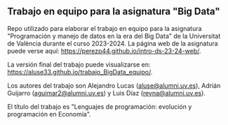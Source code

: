 
## Trabajo en equipo para la asignatura "Big Data"

<!-- El párrafo de abajo has de dejarlo tal cual. NO HAS DE CAMBIAR NADA!!-->

Repo utilizado para elaborar el trabajo en equipo para la asignatura "Programación y manejo de datos en la era del Big Data" de la Universitat de València durante el curso 2023-2024. La página web de la asignatura puede verse aquí: <https://perezp44.github.io/intro-ds-23-24-web/>.



<!-- En la linea de abajo HAS de SUSTITUIR "perezp44" por tu usuario de Github-->
La versión final del trabajo puede visualizarse en: <https://aluse33.github.io/trabajo_BigData_equipo/>. 


<!-- Abajo podéis escribir lo que queráis, igual un resumen del trabajo, o ..., o ... pero al menos, tenéis que poner el título del trabajo y el nombre de los componentes del equipo-->

Los autores del trabajo son Alejandro Lucas (aluse@alumni.uv.es), Adrián Guijarro (aguimar2@alumni.uv.es) y Luis Díaz (reyna@alumni.uv.es).

El título del trabajo es "Lenguajes de programación: evolución y programación en Economía".


